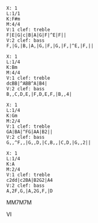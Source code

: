 ```music-abc
X: 1
L:1/1
K:F#m
M:4/4
V:1 clef: treble
F|E|G|c|B|A|G|F|^E|F||
V:2 clef: bass
F,|G,|B,|A,|G,|F,|G,|F,|^E,|F,||
```

```music-abc
X: 1
L:1/4
K:Bm
M:4/4
V:1 clef: treble
dcBB|^ABB^A|B4|
V:2 clef: bass
B,,C,D,E,|F,D,E,F,|B,,4|
```

```music-abc
X: 1
L:1/4
K:Gm
M:2/4
V:1 clef: treble
GA|BA|^FG|AA|B2||
V:2 clef: bass
G,,^F,,|G,,D,|C,B,,|C,D,|G,,2||
```

```music-abc
X: 1
L:1/4
K:A
M:2/4
V:1 clef: treble
c2dd|c2BA|B2G2|A4
V:2 clef: bass
A,2F,G,|A,2G,F,|D
```

MM7M7M

VI
